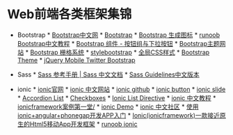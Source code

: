# Web前端各类框架集锦

* Bootstrap
      * [Bootstrap中文网](http://www.bootcss.com/) 
      * [Bootstrap](http://www.bootcss.com/p/bootstrap-v3/index.html)
      * [Bootstrap 生成图标](http://www.runoob.com/try/demo_source/bootstrap-glyph-customization.htm)
      * [runoob Bootstrap中文教程](http://www.runoob.com/bootstrap/bootstrap-tutorial.html)
      * [Bootstrap 组件 - 按钮组与下拉按钮](http://blog.csdn.net/zjn0430/article/details/8547850)
      * [Bootstrap主题网站](http://pikock.github.io/bootstrap-magic/)
      * [Bootstrap 栅格系统](http://www.cnblogs.com/linjiqin/p/3559800.html)
      * [stylebootstrap](http://stylebootstrap.info/#body)
      * [全局CSS样式](http://v3.bootcss.com/css/)
      * [Bootstrap Theme](http://v3.bootcss.com/examples/theme/)
      * [jQuery Mobile Twitter Bootstrap](http://andymatthews.net/code/jQuery-Mobile-Bootstrap-Theme/nav.html)


* Sass
      * [Sass 参考手册 | Sass 中文文档](http://sass.bootcss.com/docs/sass-reference/)
      * [Sass Guidelines中文版本](https://github.com/W3cplus/sass-guidelines)


* ionic
      * [ionic官网](http://ionicframework.com/)
      * [ionic 中文网站](http://www.ionicframework.net/)
      * [ionic github](https://github.com/driftyco)
      * [ionic button](http://codepen.io/shprink/pen/HghBw)
      * [ionic slide](http://codepen.io/anon/pen/cACsh)
      * [Accordion List](http://codepen.io/anon/pen/WbvKNX)
      * [Checkboxes](http://codepen.io/ionic/pen/hqcju)
      * [Ionic List Directive](http://codepen.io/ionic/pen/JsHjf)
      * [ionic 中文教程](http://www.haomou.net/2014/10/06/2014_ionic_learn/)
      * [ionicframework案例第一堂/](http://ngionic.com/2014/12/ionicframework%E6%A1%88%E4%BE%8B%E7%AC%AC%E4%B8%80%E5%A0%82/)
      * [ionic Demo](http://ngionic.com/api/ionic/demos/ionic-multip-filter/#/customer)
      * [ionic 中文社区](http://ionichina.com/)
      * [使用ionic+angular+phonegap开发APP入门](http://ju.outofmemory.cn/entry/104361)
      * [Ionic(ionicframework)一款接近原生的Html5移动App开发框架](http://www.ionic.wang/js_doc-index-id-2.html)
      * [runoob ionic](http://www.runoob.com/ionic/ionic-ion-radio.html)
      
   
   
